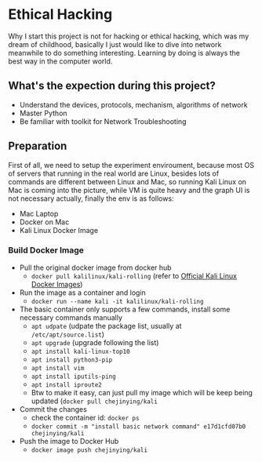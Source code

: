 # Ethical Hacking

Why I start this project is not for hacking or ethical hacking, which was my dream of childhood, basically I just would like to dive into network meanwhile to do something interesting. Learning by doing is always the best way in the computer world.

## What's the expection during this project?
- Understand the devices, protocols, mechanism, algorithms of network
- Master Python
- Be familiar with toolkit for Network Troubleshooting

## Preparation
First of all, we need to setup the experiment enviroument, because most OS of servers that running in the real world are Linux, besides lots of commands are different between Linux and Mac, so running Kali Linux on Mac is coming into the picture, while VM is quite heavy and the graph UI is not necessary actually, finally the env is as follows:
- Mac Laptop
- Docker on Mac
- Kali Linux Docker Image

### Build Docker Image
- Pull the original docker image from docker hub
  - `docker pull kalilinux/kali-rolling` (refer to [Official Kali Linux Docker Images](https://www.kali.org/docs/containers/official-kalilinux-docker-images/))
- Run the image as a container and login  
  - `docker run --name kali -it kalilinux/kali-rolling`
- The basic container only supports a few commands, install some necessary commands manually
	- `apt udpate` (udpate the package list, usually at `/etc/apt/source.list`)
	- `apt upgrade` (upgrade following the list)
	- `apt install kali-linux-top10`
	- `apt install python3-pip`
	- `apt install vim`
	- `apt install iputils-ping`
	- `apt install iproute2`
	- Btw to make it easy, can just pull my image which will be keep being updated (`docker pull chejinying/kali`
- Commit the changes
  - check the container id: `docker ps`
  - `docker commit -m "install basic network command" e17d1cfd07b0 chejinying/kali`
- Push the image to Docker Hub
  - `docker image push chejinying/kali`
